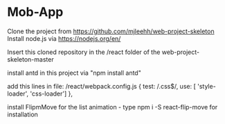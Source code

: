# Mob-App

Clone the project from https://github.com/mjleehh/web-project-skeleton
Install node.js via https://nodejs.org/en/

Insert this cloned repository in the /react folder of the web-project-skeleton-master

install antd in this project via "npm install antd"

add this lines in file:   /react/webpack.config.js
{
        test: /\.css$/,
        use: [ 'style-loader', 'css-loader']
},

install FlipmMove for the list animation - type 
npm i -S react-flip-move
for installation



